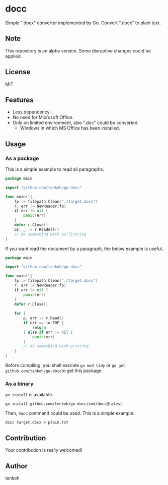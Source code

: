 # docc
Simple ".docx" converter implemented by Go. Convert ".docx" to plain text.

## Note
This repository is an alpha version. Some disruptive changes could be applied.

## License
MIT

## Features
- Less dependency.
- No need for Microsoft Office.
- Only on limited environment, also ".doc" could be converted.
  - Windows in which MS Office has been installed.

## Usage

### As a package
This is a simple example to read all paragraphs.

```go
package main

import "github.com/tenkoh/go-docc"

func main(){
    fp := filepath.Clean("./target.docx")
    r, err := NewReader(fp)
    if err != nil {
        panic(err)
    }
    defer r.Close()
    ps, _ := r.ReadAll()
    // do something with ps:[]string
}
```

If you want read the document by a paragraph, the below example is useful.

```go
package main

import "github.com/tenkoh/go-docc"

func main(){
    fp := filepath.Clean("./target.docx")
    r, err := NewReader(fp)
    if err != nil {
        panic(err)
    }
    defer r.Close()
    
    for {
        p, err := r.Read()
        if err == io.EOF {
            return
        } else if err != nil {
            panic(err)
        }
        // do something with p:string
    }
}
```


Before compiling, you shall execute `go mod tidy` or `go get github.com/tenkoh/go-docc`to get this package.

### As a binary
`go install` is available.

```shell
go install github.com/tenkoh/go-docc/cmd/docc@latest
```

Then, `docc` command could be used. This is a simple example.

```shell
docc target.docx > plain.txt
```

## Contribution
Your contribution is really welcomed!

## Author
tenkoh